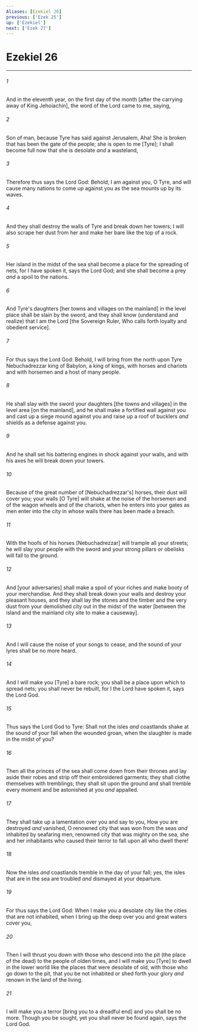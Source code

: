 ```yaml
---
Aliases: [Ezekiel 26]
previous: ['Ezek 25']
up: ['Ezekiel']
next: ['Ezek 27']
---
```

# Ezekiel 26

***














###### 1 






And in the eleventh year, on the first day of the month [after the carrying away of King Jehoiachin], the word of the Lord came to me, saying, 













###### 2 






Son of man, because Tyre has said against Jerusalem, Aha! She is broken that has been the gate of the people; she is open to me [Tyre]; I shall become full now that she is desolate _and_ a wasteland, 













###### 3 






Therefore thus says the Lord God: Behold, I am against you, O Tyre, and will cause many nations to come up against you as the sea mounts up by its waves. 













###### 4 






And they shall destroy the walls of Tyre and break down her towers; I will also scrape her dust from her and make her bare like the top of a rock. 













###### 5 






Her island in the midst of the sea shall become a place for the spreading of nets, for I have spoken it, says the Lord God; and she shall become a prey _and_ a spoil to the nations. 













###### 6 






And Tyre's daughters [her towns and villages on the mainland] in the level place shall be slain by the sword, and they shall know (understand and realize) that I am the Lord [the Sovereign Ruler, Who calls forth loyalty and obedient service]. 













###### 7 






For thus says the Lord God: Behold, I will bring from the north upon Tyre Nebuchadrezzar king of Babylon, a king of kings, with horses and chariots and with horsemen and a host of many people. 













###### 8 






He shall slay with the sword your daughters [the towns and villages] in the level area [on the mainland], and he shall make a fortified wall against you and cast up a siege mound against you and raise up a roof of bucklers _and_ shields as a defense against you. 













###### 9 






And he shall set his battering engines in shock against your walls, and with his axes he will break down your towers. 













###### 10 






Because of the great number of [Nebuchadrezzar's] horses, their dust will cover you; your walls [O Tyre] will shake at the noise of the horsemen and of the wagon wheels and of the chariots, when he enters into your gates as men enter into the city in whose walls there has been made a breach. 













###### 11 






With the hoofs of his horses [Nebuchadrezzar] will trample all your streets; he will slay your people with the sword and your strong pillars _or_ obelisks will fall to the ground. 













###### 12 






And [your adversaries] shall make a spoil of your riches and make booty of your merchandise. And they shall break down your walls and destroy your pleasant houses, and they shall lay the stones and the timber and the very dust from your demolished city out in the midst of the water [between the island and the mainland city site to make a causeway]. 













###### 13 






And I will cause the noise of your songs to cease, and the sound of your lyres shall be no more heard. 













###### 14 






And I will make you [Tyre] a bare rock; you shall be a place upon which to spread nets; you shall never be rebuilt, for I the Lord have spoken it, says the Lord God. 













###### 15 






Thus says the Lord God to Tyre: Shall not the isles _and_ coastlands shake at the sound of your fall when the wounded groan, when the slaughter is made in the midst of you? 













###### 16 






Then all the princes of the sea shall come down from their thrones and lay aside their robes and strip off their embroidered garments; they shall clothe themselves with tremblings; they shall sit upon the ground and shall tremble every moment and be astonished at you _and_ appalled. 













###### 17 






They shall take up a lamentation over you and say to you, How you are destroyed _and_ vanished, O renowned city that was won from the seas _and_ inhabited by seafaring men, renowned city that was mighty on the sea, she and her inhabitants who caused their terror to fall upon all who dwell there! 













###### 18 






Now the isles _and_ coastlands tremble in the day of your fall; yes, the isles that are in the sea are troubled _and_ dismayed at your departure. 













###### 19 






For thus says the Lord God: When I make you a desolate city like the cities that are not inhabited, when I bring up the deep over you and great waters cover you, 













###### 20 






Then I will thrust you down with those who descend into the pit (the place of the dead) to the people of olden times, and I will make you [Tyre] to dwell in the lower world like the places that were desolate of old, with those who go down to the pit, that you be not inhabited or shed forth your glory _and_ renown in the land of the living. 













###### 21 






I will make you a terror [bring you to a dreadful end] and you shall be no more. Though you be sought, yet you shall never be found again, says the Lord God.

